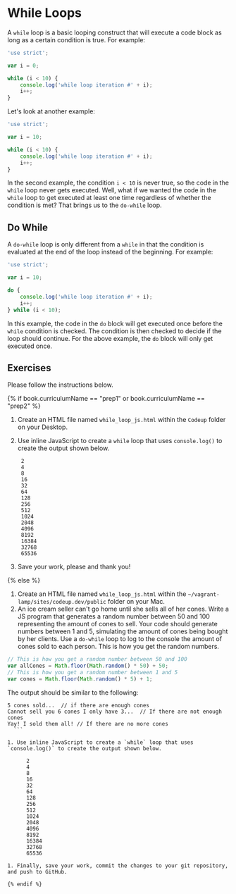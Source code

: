 # While Loops

A `while` loop is a basic looping construct that will execute a code block as long as a certain condition is true. For example:

```js
'use strict';

var i = 0;

while (i < 10) {
    console.log('while loop iteration #' + i);
    i++;
}
```

Let's look at another example:

```js
'use strict';

var i = 10;

while (i < 10) {
    console.log('while loop iteration #' + i);
    i++;
}
```

In the second example, the condition `i < 10` is never true, so the code in the `while` loop never gets executed. Well, what if we wanted the code in the `while` loop to get executed at least one time regardless of whether the condition is met? That brings us to the `do-while` loop.

## Do While

A `do-while` loop is only different from a `while` in that the condition is evaluated at the end of the loop instead of the beginning. For example:

```js
'use strict';

var i = 10;

do {
    console.log('while loop iteration #' + i);
    i++;
} while (i < 10);
```

In this example, the code in the `do` block will get executed once before the `while` condition is checked. The condition is then checked to decide if the loop should continue. For the above example, the `do` block will only get executed once.

## Exercises

Please follow the instructions below.

{% if book.curriculumName == "prep1" or book.curriculumName == "prep2" %}

1. Create an HTML file named `while_loop_js.html` within the `Codeup` folder on your Desktop.
1. Use inline JavaScript to create a `while` loop that uses `console.log()` to create the output shown below.

        2
        4
        8
        16
        32
        64
        128
        256
        512
        1024
        2048
        4096
        8192
        16384
        32768
        65536

1. Save your work, please and thank you!

{% else %}

1. Create an HTML file named `while_loop_js.html` within the `~/vagrant-lamp/sites/codeup.dev/public` folder on your Mac.
1. An ice cream seller can't go home until she sells all of her cones. Write a
   JS program that generates a random number between 50 and 100 representing the
   amount of cones to sell. Your code should generate numbers between 1 and 5,
   simulating the amount of cones being bought by her clients. Use a `do-while`
   loop to log to the console the amount of cones sold to each person. This is
   how you get the random numbers.

  ```js
  // This is how you get a random number between 50 and 100
  var allCones = Math.floor(Math.random() * 50) + 50;
  // This is how you get a random number between 1 and 5
  var cones = Math.floor(Math.random() * 5) + 1;
  ```
  The output should be similar to the following:

  ```
  5 cones sold...  // if there are enough cones
  Cannot sell you 6 cones I only have 3...  // If there are not enough cones
  Yay! I sold them all! // If there are no more cones
    ```

1. Use inline JavaScript to create a `while` loop that uses `console.log()` to create the output shown below.

        2
        4
        8
        16
        32
        64
        128
        256
        512
        1024
        2048
        4096
        8192
        16384
        32768
        65536

1. Finally, save your work, commit the changes to your git repository, and push to GitHub.

{% endif %}
